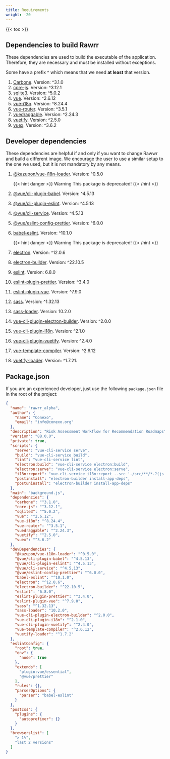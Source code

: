 ```yaml
---
title: Requirements
weight: -20
---
```


{{< toc >}}

## Dependencies to build Rawrr

These dependencies are used to build the executable of the application. Therefore, they are necessary and must be installed without exceptions.

Some have a prefix ^ which means that we need **at least** that version.

1. [Carbone](https://www.npmjs.com/package/carbone). Version: ^3.1.0
2. [core-js](https://www.npmjs.com/package/core-js). Version: ^3.12.1
3. [sqlite3](https://www.npmjs.com/package/sqlite3). Version: ^5.0.2
4. [vue](https://www.npmjs.com/package/vue). Version: ^2.6.12
5. [vue-i18n](https://www.npmjs.com/package/vue-i18n). Version: ^8.24.4
6. [vue-router](https://www.npmjs.com/package/vue-router). Version: ^3.5.1
7. [vuedraggable](https://www.npmjs.com/package/vuedraggable). Version: ^2.24.3
8. [vuetify](https://www.npmjs.com/package/vuetify). Version: ^2.5.0
9. [vuex](https://www.npmjs.com/package/vuex). Version: ^3.6.2

## Developer dependencies

These dependencies are helpful if and only if you want to change Rawwr and build a different image. We encourage the user to use a similar setup to the one we used, but it is not mandatory by any means.


1. [@kazupon/vue-i18n-loader](https://www.npmjs.com/package/@kazupon/vue-i18n-loader). Version: ^0.5.0

    {{< hint danger >}} Warning
    This package is deprecated! {{< /hint >}}

2. [@vue/cli-plugin-babel](https://www.npmjs.com/package/@vue/cli-plugin-babel). Version: ^4.5.13
3. [@vue/cli-plugin-eslint](https://www.npmjs.com/package/@vue/cli-plugin-eslint). Version: ^4.5.13
4. [@vue/cli-service](https://www.npmjs.com/package/@vue/cli-service). Version: ^4.5.13
5. [@vue/eslint-config-prettier](https://www.npmjs.com/package/@vue/eslint-config-prettier). Version: ^6.0.0
6. [babel-eslint](https://www.npmjs.com/package/babel-eslint). Version: ^10.1.0

    {{< hint danger >}} Warning
    This package is deprecated! {{< /hint >}}

7. [electron](https://www.npmjs.com/package/electron). Version: ^12.0.6
8. [electron-builder](https://www.npmjs.com/package/electron-builder). Version: ^22.10.5
9.  [eslint](https://www.npmjs.com/package/eslint). Version: 6.8.0
10. [eslint-plugin-prettier](https://www.npmjs.com/package/eslint-plugin-prettier). Version: ^3.4.0
11. [eslint-plugin-vue](https://www.npmjs.com/package/eslint-plugin-vue). Version: ^7.9.0
12. [sass](https://www.npmjs.com/package/sass). Version: ^1.32.13
13. [sass-loader](https://www.npmjs.com/package/sass-loader). Version: 10.2.0
14. [vue-cli-plugin-electron-builder](https://www.npmjs.com/package/vue-cli-plugin-electron-builder). Version: ^2.0.0
15. [vue-cli-plugin-i18n](https://www.npmjs.com/package/vue-cli-plugin-i18n). Version: ^2.1.0
16. [vue-cli-plugin-vuetify](https://www.npmjs.com/package/vue-cli-plugin-vuetify). Version: ^2.4.0
17. [vue-template-compiler](vue-template-compiler). Version: ^2.6.12
18. [vuetify-loader](https://www.npmjs.com/package/vuetify-loader). Version: ^1.7.21. 

## Package.json

If you are an experienced developer, just use the following `package.json` file in the root of the project:

```json
{
  "name": "rawrr_alpha",
  "author": {
    "name": "Conexo",
    "email": "info@conexo.org"
  },
  "description": "Risk Assessment Workflow for Recommendation Roadmaps",
  "version": "88.0.0",
  "private": true,
  "scripts": {
    "serve": "vue-cli-service serve",
    "build": "vue-cli-service build",
    "lint": "vue-cli-service lint",
    "electron:build": "vue-cli-service electron:build",
    "electron:serve": "vue-cli-service electron:serve",
    "i18n:report": "vue-cli-service i18n:report --src './src/**/*.?(js|vue)' --locales './src/locales/**/*.json'",
    "postinstall": "electron-builder install-app-deps",
    "postuninstall": "electron-builder install-app-deps"
  },
  "main": "background.js",
  "dependencies": {
    "carbone": "^3.1.0",
    "core-js": "^3.12.1",
    "sqlite3": "^5.0.2",
    "vue": "^2.6.12",
    "vue-i18n": "^8.24.4",
    "vue-router": "^3.5.1",
    "vuedraggable": "^2.24.3",
    "vuetify": "^2.5.0",
    "vuex": "^3.6.2"
  },
  "devDependencies": {
    "@kazupon/vue-i18n-loader": "^0.5.0",
    "@vue/cli-plugin-babel": "^4.5.13",
    "@vue/cli-plugin-eslint": "^4.5.13",
    "@vue/cli-service": "^4.5.13",
    "@vue/eslint-config-prettier": "^6.0.0",
    "babel-eslint": "^10.1.0",
    "electron": "^12.0.6",
    "electron-builder": "^22.10.5",
    "eslint": "6.8.0",
    "eslint-plugin-prettier": "^3.4.0",
    "eslint-plugin-vue": "^7.9.0",
    "sass": "^1.32.13",
    "sass-loader": "10.2.0",
    "vue-cli-plugin-electron-builder": "^2.0.0",
    "vue-cli-plugin-i18n": "^2.1.0",
    "vue-cli-plugin-vuetify": "^2.4.0",
    "vue-template-compiler": "^2.6.12",
    "vuetify-loader": "^1.7.2"
  },
  "eslintConfig": {
    "root": true,
    "env": {
      "node": true
    },
    "extends": [
      "plugin:vue/essential",
      "@vue/prettier"
    ],
    "rules": {},
    "parserOptions": {
      "parser": "babel-eslint"
    }
  },
  "postcss": {
    "plugins": {
      "autoprefixer": {}
    }
  },
  "browserslist": [
    "> 1%",
    "last 2 versions"
  ]
}
```